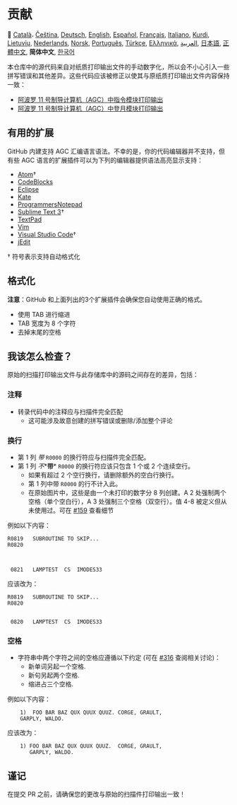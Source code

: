 # 贡献

🎌
[Català][CA]،
[Čeština][CZ],
[Deutsch][DE],
[English][EN],
[Español][ES],
[Français][FR],
[Italiano][IT],
[Kurdi][KU],
[Lietuvių][LT],
[Nederlands][NL],
[Norsk][NO],
[Português][PT_BR],
[Türkçe][TR],
[Ελληνικά][GR],
[العربية][AR],
[日本語][JA],
[正體中文][ZH_TW],
**简体中文**,
[한국어][KO_KR]

[AR]:CONTRIBUTING.ar.md
[CA]:CONTRIBUTING.ca.md
[CZ]:CONTRIBUTING.cz.md
[DE]:CONTRIBUTING.de.md
[EN]:CONTRIBUTING.md
[ES]:CONTRIBUTING.es.md
[FR]:CONTRIBUTING.fr.md
[GR]:CONTRIBUTING.gr.md
[IT]:CONTRIBUTING.it.md
[JA]:CONTRIBUTING.ja.md
[KO_KR]:CONTRIBUTING.ko_kr.md
[KU]:CONTRIBUTING.ku.md
[LT]:CONTRIBUTING.lt.md
[NL]:CONTRIBUTING.nl.md
[NO]:CONTRIBUTING.no.md
[PT_BR]:CONTRIBUTING.pt_br.md
[TR]:CONTRIBUTING.tr.md
[ZH_CN]:CONTRIBUTING.zh_cn.md
[ZH_TW]:CONTRIBUTING.zh_tw.md

本仓库中的源代码来自对纸质打印输出文件的手动数字化，所以会不小心引入一些拼写错误和其他差异。这些代码应该被修正以使其与原纸质打印输出文件内容保持一致：

- [阿波罗 11 号制导计算机（AGC）中指令模块打印输出][8]
- [阿波罗 11 号制导计算机（AGC）中登月模块打印输出][9]

## 有用的扩展

GitHub 内建支持 AGC 汇编语言语法。不幸的是，你的代码编辑器并不支持，但有些
AGC 语言的扩展插件可以为下列的编辑器提供语法高亮显示支持：

- [Atom][Atom]†
- [CodeBlocks][CodeBlocks]
- [Eclipse][Eclipse]
- [Kate][Kate]
- [ProgrammersNotepad][ProgrammersNotepad]
- [Sublime Text 3][Sublime Text]†
- [TextPad][TextPad]
- [Vim][Vim]
- [Visual Studio Code][VisualStudioCode]†
- [jEdit][jEdit]

† 符号表示支持自动格式化

[Atom]:https://github.com/Alhadis/language-agc
[CodeBlocks]:https://github.com/virtualagc/virtualagc/tree/master/Contributed/SyntaxHighlight/CodeBlocks
[Eclipse]:https://github.com/virtualagc/virtualagc/tree/master/Contributed/SyntaxHighlight/Eclipse
[Kate]:https://github.com/virtualagc/virtualagc/tree/master/Contributed/SyntaxHighlight/Kate
[ProgrammersNotepad]:https://github.com/virtualagc/virtualagc/tree/master/Contributed/SyntaxHighlight/ProgrammersNotepad
[Sublime Text]:https://github.com/jimlawton/AGC-Assembly
[TextPad]:https://github.com/virtualagc/virtualagc/tree/master/Contributed/SyntaxHighlight/TextPad
[Vim]:https://github.com/wsdjeg/vim-assembly
[VisualStudioCode]:https://github.com/wopian/agc-assembly
[jEdit]:https://github.com/virtualagc/virtualagc/tree/master/Contributed/SyntaxHighlight/jEdit

## 格式化

**注意**：GitHub 和上面列出的3个扩展插件会确保您自动使用正确的格式。

- 使用 TAB 进行缩进
- TAB 宽度为 8 个字符
- 去掉末尾的空格

## 我该怎么检查？

原始的扫描打印输出文件与此存储库中的源码之间存在的差异，包括：

### 注释

- 转录代码中的注释应与扫描件完全匹配
  - 这可能涉及故意创建的拼写错误或删除/添加整个评论

### 换行

- 第 1 列 *带* `R0000` 的换行符应与扫描件完全匹配。
- 第 1 列 *不**__带__* `R0000` 的换行符应该只包含 1 个或 2 个连续空行。
  - 如果有超过 2 个空行换行，请删除额外的空白行换行。
  - 第 1 列中带 `R0000` 的行不计入此。
  - 在原始图片中，这些是由一个未打印的数字分 8 列创建。A 2 处强制两个空格（单个空白行），A 3 处强制三个空格（双空行）。值 4-8 被定义但从未使用过。可在 [#159][7] 查看细节

例如以下内容：

```plain
R0819   SUBROUTINE TO SKIP...
R0820



 0821   LAMPTEST  CS  IMODES33
```

应该改为：

```plain
R0819   SUBROUTINE TO SKIP...
R0820


 0820   LAMPTEST  CS  IMODES33
```

### 空格

- 字符串中两个字符之间的空格应遵循以下约定 (可在 [#316][10] 查阅相关讨论)：
  - 新单词另起一个空格.
  - 新句另起两个空格.
  - 缩进占三个空格.

例如以下内容：

```plain
	1)  FOO BAR BAZ QUX QUUX QUUZ. CORGE, GRAULT,
	GARPLY, WALDO.
```

应该改为：

```plain
	1) FOO BAR BAZ QUX QUUX QUUZ.  CORGE, GRAULT,
	   GARPLY, WALDO.
```

## 谨记

在提交 PR 之前，请确保您的更改与原始的扫描件打印输出一致！

[0]:https://github.com/chrislgarry/Apollo-11/pull/new/master
[1]:http://www.ibiblio.org/apollo/ScansForConversion/Luminary099/
[2]:http://www.ibiblio.org/apollo/ScansForConversion/Comanche055/
[3]:https://github.com/wopian/agc-assembly
[4]:https://github.com/jimlawton/AGC-Assembly
[5]:https://github.com/Alhadis/language-agc
[6]:https://github.com/wopian/agc-assembly#user-settings
[7]:https://github.com/chrislgarry/Apollo-11/issues/159
[8]:http://www.ibiblio.org/apollo/ScansForConversion/Comanche055/
[9]:http://www.ibiblio.org/apollo/ScansForConversion/Luminary099/
[10]:https://github.com/chrislgarry/Apollo-11/pull/316#pullrequestreview-102892741
